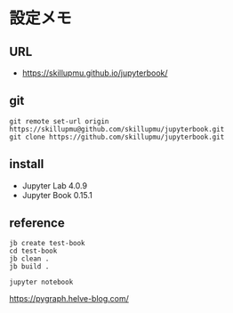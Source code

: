# 設定メモ

## URL
  - https://skillupmu.github.io/jupyterbook/


## git
``` 
git remote set-url origin https://skillupmu@github.com/skillupmu/jupyterbook.git
git clone https://github.com/skillupmu/jupyterbook.git
```


## install
 - Jupyter Lab 4.0.9
 - Jupyter Book 0.15.1


## reference
``` 
jb create test-book
cd test-book
jb clean .
jb build .

jupyter notebook
```

https://pygraph.helve-blog.com/
